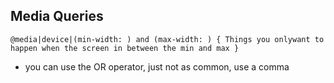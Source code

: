 ## Media Queries 
`
@media|device|(min-width: ) and (max-width: ) {
    Things you onlywant to happen when the screen in between the min and max
}
`

* you can use the OR operator, just not as common, use a comma

